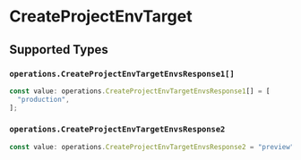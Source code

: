 # CreateProjectEnvTarget


## Supported Types

### `operations.CreateProjectEnvTargetEnvsResponse1[]`

```typescript
const value: operations.CreateProjectEnvTargetEnvsResponse1[] = [
  "production",
];
```

### `operations.CreateProjectEnvTargetEnvsResponse2`

```typescript
const value: operations.CreateProjectEnvTargetEnvsResponse2 = "preview";
```

